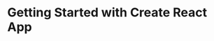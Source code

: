 # Getting Started with Create React App

<p><a href="https://react-country-app-projet.netlify.app/"></a></p>
